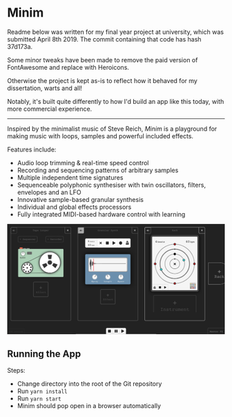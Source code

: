 # Minim

Readme below was written for my final year project at university, which was submitted April 8th 2019.
The commit containing that code has hash 37d173a.

Some minor tweaks have been made to remove the paid version of FontAwesome and replace with Heroicons.

Otherwise the project is kept as-is to reflect how it behaved for my dissertation, warts and all!

Notably, it's built quite differently to how I'd build an app like this today, with more commercial experience.

---

Inspired by the minimalist music of Steve Reich, *Minim* is a playground for making music with loops, samples and powerful included effects.

Features include:
* Audio loop trimming & real-time speed control
* Recording and sequencing patterns of arbitrary samples
* Multiple independent time signatures
* Sequenceable polyphonic synthesiser with twin oscillators, filters, envelopes and an LFO
* Innovative sample-based granular synthesis
* Individual and global effects processors
* Fully integrated MIDI-based hardware control with learning

![Screenshot of Minim app showing (from left to right) tape looper, granular synthesizer and circular sequencer](Screenshot.png)


## Running the App
Steps:
- Change directory into the root of the Git repository
- Run `yarn install`
- Run `yarn start`
- Minim should pop open in a browser automatically
